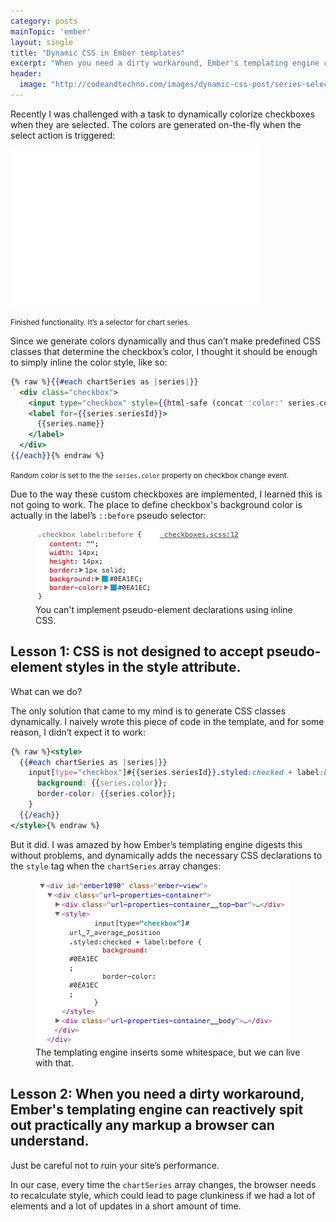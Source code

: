 ```yaml
---
category: posts
mainTopic: 'ember'
layout: single
title: "Dynamic CSS in Ember templates"
excerpt: "When you need a dirty workaround, Ember's templating engine can reactively spit out practically any markup a browser can understand."
header:
  image: "http://codeandtechno.com/images/dynamic-css-post/series-selector.png"
---
```


Recently I was challenged with a task to dynamically colorize checkboxes when they are selected. The colors are generated on-the-fly when the select action is triggered:

<iframe src="//giphy.com/embed/qeUvEToKvHGBa" width="400" height="250" frameBorder="0" class="giphy-embed" allowFullScreen></iframe>

<small>Finished functionality. It’s a selector for chart series.</small>

Since we generate colors dynamically and thus can’t make predefined CSS classes that determine the checkbox’s color, I thought it should be enough to simply inline the color style, like so:

```handlebars
{% raw %}{{#each chartSeries as |series|}}
  <div class="checkbox">
    <input type="checkbox" style={{html-safe (concat 'color:' series.color)}} checked=… >
    <label for={{series.seriesId}}>
      {{series.name}}
    </label>
  </div>
{{/each}}{% endraw %}
```
<small>Random color is set to the the `series.color` property on checkbox change event.</small>

Due to the way these custom checkboxes are implemented, I learned this is not going to work. The place to define checkbox's background color is actually in the label’s `::before` pseudo selector:

<figure class="half">
    <a href="/images/dynamic-css-post/1.jpg"><img src="/images/dynamic-css-post/1.jpg"></a>
    <figcaption>You can't implement pseudo-element declarations using inline CSS.</figcaption>
</figure>

## Lesson 1: CSS is not designed to accept pseudo-element styles in the style attribute.

What can we do?

The only solution that came to my mind is to generate CSS classes dynamically. I naively wrote this piece of code in the template, and for some reason, I didn’t expect it to work:

```handlebars
{% raw %}<style>
  {{#each chartSeries as |series|}}
    input[type="checkbox"]#{{series.seriesId}}.styled:checked + label:before {
      background: {{series.color}};
      border-color: {{series.color}};
    }
  {{/each}}
</style>{% endraw %}
```

But it did. I was amazed by how Ember’s templating engine digests this without problems, and dynamically adds the necessary CSS declarations to the `style` tag when the `chartSeries` array changes:

<figure class="half">
    <a href="/images/dynamic-css-post/2.jpg"><img src="/images/dynamic-css-post/2.jpg"></a>
    <figcaption>The templating engine inserts some whitespace, but we can live with that.</figcaption>
</figure>


## Lesson 2: When you need a dirty workaround, Ember's templating engine can reactively spit out practically any markup a browser can understand.

Just be careful not to ruin your site’s performance.

In our case, every time the `chartSeries` array changes, the browser needs to recalculate style, which could lead to page clunkiness if we had a lot of elements and a lot of updates in a short amount of time.
